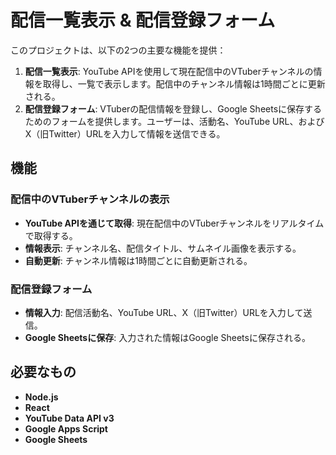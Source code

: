 #  配信一覧表示 & 配信登録フォーム

このプロジェクトは、以下の2つの主要な機能を提供：

1. **配信一覧表示**: YouTube APIを使用して現在配信中のVTuberチャンネルの情報を取得し、一覧で表示します。配信中のチャンネル情報は1時間ごとに更新される。
2. **配信登録フォーム**: VTuberの配信情報を登録し、Google Sheetsに保存するためのフォームを提供します。ユーザーは、活動名、YouTube URL、およびX（旧Twitter）URLを入力して情報を送信できる。

## 機能

### 配信中のVTuberチャンネルの表示
- **YouTube APIを通じて取得**: 現在配信中のVTuberチャンネルをリアルタイムで取得する。
- **情報表示**: チャンネル名、配信タイトル、サムネイル画像を表示する。
- **自動更新**: チャンネル情報は1時間ごとに自動更新される。

### 配信登録フォーム
- **情報入力**: 配信活動名、YouTube URL、X（旧Twitter）URLを入力して送信。
- **Google Sheetsに保存**: 入力された情報はGoogle Sheetsに保存される。

## 必要なもの

- **Node.js**
- **React**
- **YouTube Data API v3**
- **Google Apps Script**
- **Google Sheets**

